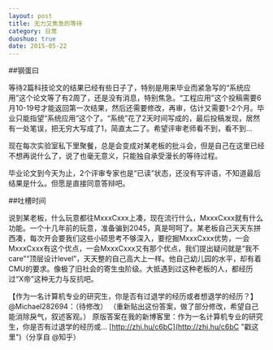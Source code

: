 ```yaml
---
layout: post
title: 无力又焦急的等待
category: 日常
duoshuo: true
date: 2015-05-22
---
```

##钢蛋曰

等待2篇科技论文的结果已经有些日子了，特别是用来毕业而紧急写的“系统应用”这个论文等了有2周了，还是没有消息，特别焦急。“工程应用”这个投稿需要6月10-19号才能返回第一次结果，然后还需要修改，再审，估计又需要1-2个月。毕业只能指望“系统应用”这个了。“系统”花了2天时间写成的，最后投稿发现，居然有一处笔误，把无穷大写成了1，简直太二了。希望评审老师看不到，看不到...

现在每次实验室私下里聚餐，总是会变成对某老板的批斗会，但是自己在这里已经不想再说什么了，说了也毫无意义，只能独自承受漫长的等待过程。

毕业论文到今天为止，2个评审专家也是“已读”状态，还没有写评语，不知道最后结果是什么。但愿是直接同意答辩吧。

##吐槽时间

说到某老板，什么玩意都往MxxxCxxx上凑，现在流行什么，MxxxCxxx就有什么功能。一个十几年前的玩意，准备骗到2045，真是呵呵了。某老板自己天天东拼西凑，每次开会要我们这些小硕思考不够深入，要挖掘MxxxCxxx优势，一会MxxxCxxx有这个优点，一会MxxxCxxx又有那个优点，我们提出疑问就是“我不care”“顶层设计level”，天天整的自己高大上一样。他自己幼儿园的水平，却有着CMU的要求。像极了旧社会的寄生虫阶级。大抵遇到过这种老板的人，都经历过“X帝”这种无力与反抗吧。

【作为一名计算机专业的研究生，你是否有过退学的经历或者想退学的经历？】@Michael282694：（待修改） （重新贴出这份答案，做了部分修改，希望自己能消除戾气，叙述客观。） 原版答案在我的新博客里：作为一名计算机专业的研究生，你是否有过退学的经历或… [http://zhi.hu/c6bC](http://zhi.hu/c6bC "戳这里")（分享自 @知乎）